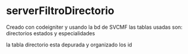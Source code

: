 # serverFiltroDirectorio

Creado con codeigniter y usando la bd de SVCMF las tablas usadas son:
directorios
estados 
y especialidades

la tabla directorio esta depurada y organizado los id
